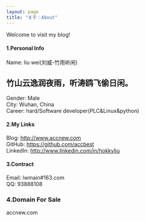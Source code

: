 ```yaml
---
layout: page
title: "关于：About"
---
```

Welcome to visit my blog!

#### 1.Personal Info
Name: liu wei(刘威-竹雨听闲)  
## 竹山云逸润夜雨，听涛鸥飞偷日闲。  
Gender: Male  
City: Wuhan, China  
Career: hard/Software developer(PLC&Linux&python)  

#### 2.My Links
Blog: <http://www.accnew.com>  
GitHub: <https://github.com/accbest>  
LinkedIn: <http://www.linkedin.com/in/hokkyliu>  


#### 3.Contract
Email: lwmain#163.com  
QQ: 93888108  

### 4.Domain For Sale
accnew.com  
